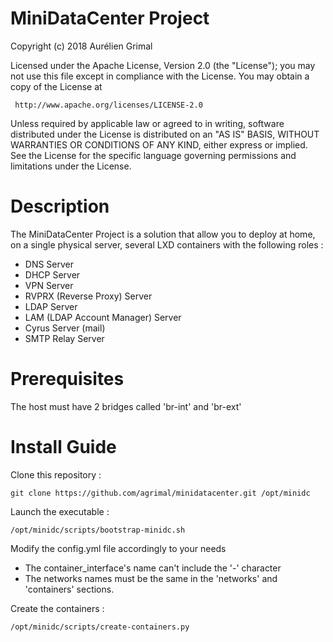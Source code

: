 # MiniDataCenter Project

 Copyright (c) 2018 Aurélien Grimal

 Licensed under the Apache License, Version 2.0 (the "License");
 you may not use this file except in compliance with the License.
 You may obtain a copy of the License at

     http://www.apache.org/licenses/LICENSE-2.0

 Unless required by applicable law or agreed to in writing, software
 distributed under the License is distributed on an "AS IS" BASIS,
 WITHOUT WARRANTIES OR CONDITIONS OF ANY KIND, either express or implied.
 See the License for the specific language governing permissions and
 limitations under the License.

Description
===========

The MiniDataCenter Project is a solution that allow you to deploy at home,
on a single physical server, several LXD containers with the following roles :
* DNS Server
* DHCP Server
* VPN Server
* RVPRX (Reverse Proxy) Server
* LDAP Server
* LAM (LDAP Account Manager) Server
* Cyrus Server (mail)
* SMTP Relay Server

Prerequisites
=============

The host must have 2 bridges called 'br-int' and 'br-ext'

Install Guide
=============

Clone this repository :

    git clone https://github.com/agrimal/minidatacenter.git /opt/minidc

Launch the executable :

    /opt/minidc/scripts/bootstrap-minidc.sh

Modify the config.yml file accordingly to your needs
* The container_interface's name can't include the '-' character
* The networks names must be the same in the 'networks' and 'containers' sections.

Create the containers :

    /opt/minidc/scripts/create-containers.py
